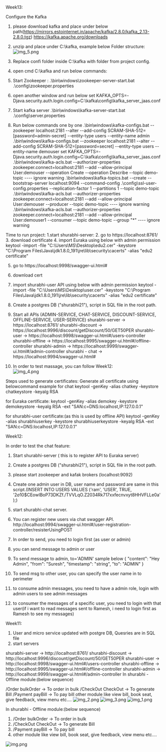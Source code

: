Week13:

Configure the Kafka
1. please download kafka and place under below path(https://mirrors.estointernet.in/apache/kafka/2.8.0/kafka_2.13-2.8.0.tgz)
   https://kafka.apache.org/downloads
2. unzip and place under C:\kafka, example below
   Folder structure: 
   ![img_5.png](img_5.png)

3. Replace confi folder inside C:\kafka with folder from project config.

4. open cmd  C:\kafka and run below commands:
5.  Start Zookeeper :
   .\bin\windows\zookeeper-server-start.bat .\config\zookeeper.properties   
6. open another window and run below 
   set KAFKA_OPTS=-Djava.security.auth.login.config=C:\kafka\config\kafka_server_jaas.conf 
   
7. Start kafka server 
   .\bin\windows\kafka-server-start.bat .\config\server.properties
8. Run below commands one by one
   .\bin\windows\kafka-configs.bat --zookeeper localhost:2181 --alter --add-config SCRAM-SHA-512=[password=admin-secret] --entity-type users --entity-name admin
   .\bin\windows\kafka-configs.bat --zookeeper localhost:2181 --alter --add-config SCRAM-SHA-512=[password=secret] --entity-type users --entity-name demouser
   set KAFKA_OPTS=-Djava.security.auth.login.config=C:\kafka\config\kafka_server_jaas.conf
   .\bin\windows\kafka-acls.bat --authorizer-properties zookeeper.connect=localhost:2181 --add --allow-principal User:demouser --operation Create --operation Describe  --topic demo-topic
      ---- ignore warning
   .\bin\windows\kafka-topics.bat --create --bootstrap-server localhost:9094 --command-config .\config\ssl-user-config.properties --replication-factor 1 --partitions 1 --topic demo-topic
   .\bin\windows\kafka-acls.bat --authorizer-properties zookeeper.connect=localhost:2181 --add --allow-principal User:demouser --producer --topic demo-topic
   ---- ignore warning
   .\bin\windows\kafka-acls.bat --authorizer-properties zookeeper.connect=localhost:2181 --add --allow-principal User:demouser1 --consumer --topic demo-topic --group "*"
   ---- ignore warning

Time to run project:
1.start shurabhi-server:
2. go to https://localhost:8761/
3. download certificate
4. import Euraka using below with admin permission
   keytool -import -file "C:\Users\MS\Desktop\edu2.cer" -keystore "C:\Program Files\Java\jdk1.8.0_191\jre\lib\security\cacerts" -alias "edu2 certificate"

5. go to https://localhost:9998/swagger-ui.html#
6. download cert
7. import shurabhi-user API using below with admin permission
      keytool -import -file "C:\Users\MS\Desktop\user.cer" -keystore "C:\Program Files\Java\jdk1.8.0_191\jre\lib\security\cacerts" -alias "edu2 certificate"

8. Create a postgres DB ("shurabhi21"), script in SQL file in the root path.
9. Start all APIs (ADMIN-SERVICE, CHAT-SERVICE, DISCOUNT-SERVICE, OFFLINE-SERVICE, USER-SERVICE)
   shurabhi-server -> https://localhost:8761/
   shurabhi-discount -> https://localhost:9996/discount/getDiscount/50/GET50PER
   shurabhi-user -> https://localhost:9998/swagger-ui.html#/users-controller
   shurabhi-offline -> https://localhost:9995/swagger-ui.html#/offline-controller
   shurabhi-admin -> https://localhost:9999/swagger-ui.html#/admin-controller
   shurabhi - chat -> https://localhost:9994/swagger-ui.html#

10. In order to test massage, you can follow Week12:   
![img_4.png](img_4.png)

Steps used to generate certificates:
Generate all certificate using belowcommand
example for chat
keytool -genKey -alias chatkey -keystore chatkeystore -keyalg RSA

for Euraka certificate:
keytool -genKey -alias demokey -keystore demokeystore -keyalg RSA -ext "SAN:c=DNS:localhost,IP:127.0.0.1"

for shurabhi-user certificate:(as this is used by offline API)
keytool -genKey -alias shurabhiuserkey -keystore shurabhiuserkeystore -keyalg RSA -ext "SAN:c=DNS:localhost,IP:127.0.0.1"

Week12:

In order to test the chat feature:
1. Start shurabhi-server ( this is to register API to Euraka server)
2. Create a postgres DB ("shurabhi21"), script in SQL file in the root path.
3. please start zookeeper and kafak brokers (localhost:9092)
4. Create one admin user in DB, user name and password are same in this script.(INSERT INTO USERS VALUES ('ram', 'USER', TRUE, '$2a$10$CEowIBoP73DKZf./TVVLqO.Z2034Rk717xxfecnvxyt8HHVFLLe0a');)
5. start shurabhi-chat server.
6. You can register new users via chat swagger API. http://localhost:9994/swagger-ui.html#/user-registration-controller/resisterUsingPOST
7. In order to send, you need to login first (as user or admin)
8. you can send message to admin or user
9. To send message to admin, to='ADMIN' sample below
   {
   "content": "Hey Admin",
   "from": "Suresh",
   "timestamp": "string",
   "to": "ADMIN"
   }
   
10. To send msg to other user, you can specify the user name in to perimeter
11. to consume admin messages, you need to have a admin role, login with admin users to see admin messages
12. to consumer the messages of a specific user, you need to login with that user(if i want to read messages sent to Ramesh, i need to login first as Ramesh to see my messages)

Week11:
1. User and micro service updated with postgre DB, Quesries are in SQL file
2. start servers

shurabhi-server -> http://localhost:8761/
shurabhi-discount -> http://localhost:9996/discount/getDiscount/50/GET50PER
shurabhi-user -> http://localhost:9998/swagger-ui.html#/users-controller
shurabhi-offline -> http://localhost:9995/swagger-ui.html#/offline-controller
shurabhi-admin -> http://localhost:9999/swagger-ui.html#/admin-controller
In shurabhi - Offline module:(below sequence)

/Order bulkOrder -> To order in bulk
/CheckOut CheckOut -> To generate Bill
/Payment payBill -> To pay bill
other module like view bill, book seat, give feedback, view menu etc....
![img_2.png](img_2.png)
   ![img_3.png](img_3.png)
![img_1.png](img_1.png)
 
In shurabhi - Offline module:(below sequence)
1. /Order bulkOrder   -> To order in bulk
2. /CheckOut CheckOut -> To generate Bill
3. /Payment payBill  -> To pay bill
4. other module like view bill, book seat, give feedback, view menu etc....

![img.png](img.png)

